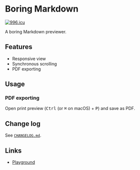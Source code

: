 # Boring Markdown

[![996.icu](https://img.shields.io/badge/link-996.icu-red.svg)](https://996.icu)

A boring Markdown previewer.

## Features

- Responsive view
- Synchronous scrolling
- PDF exporting

## Usage

### PDF exporting

Open print preview (<kbd>Ctrl</kbd> (or <kbd>⌘</kbd> on macOS) + <kbd>P</kbd>) and save as PDF.

## Change log

See [`CHANGELOG.md`](./CHANGELOG.md).

## Links

- [Playground](https://boring.wang/markdown/)
